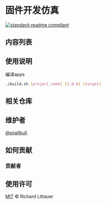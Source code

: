 # 固件开发仿真

[![standard-readme compliant](https://img.shields.io/badge/readme%20style-standard-brightgreen.svg?style=flat-square)](https://github.com/RichardLitt/standard-readme)

## 内容列表

## 使用说明

编译apps

```sh
./build.sh [project_name] [1.0.0] [target]
```

## 相关仓库

## 维护者

[@snailbull](https://github.com/snailbull).

## 如何贡献

### 贡献者

## 使用许可

[MIT](LICENSE) © Richard Littauer
